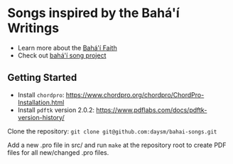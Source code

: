 # Songs inspired by the Bahá'í Writings
- Learn more about the [Bahá'í Faith](http://bahai.org)
- Check out [bahá'í song project](http://bahai-song-project.de)

## Getting Started

- Install `chordpro`: https://www.chordpro.org/chordpro/ChordPro-Installation.html
- Install `pdftk` version 2.0.2: https://www.pdflabs.com/docs/pdftk-version-history/ 

Clone the repository: `git clone git@github.com:daysm/bahai-songs.git`

Add a new .pro file in src/ and run `make` at the repository root to create PDF files for all new/changed .pro files.
